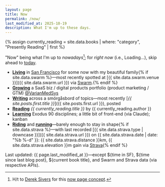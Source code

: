 ```yaml
---
layout: page
title: Now
permalink: /now/
last_modified_at: 2025-10-19
description: What I'm up to these days.
---
```

<div id="postDate" data-post-date="{{ site.posts.first.date | date: '%Y-%m-%dT%H:%M:%SZ' }}"></div>
{% assign currently_reading = site.data.books | where: "category", "Presently Reading" | first %}

<script src="/assets/js/timediff.js"></script>
<script src="/assets/js/current-date.js"></script>

"Now" being what I'm up to *nowadays*[^1]; for *right now* (i.e., <span id="current-date">Loading...</span>), skip ahead to [today](/today/).

[^1]: H/t to <a href="https://sive.rs/" target="_blank">Derek Sivers</a> for this <a href="https://nownownow.com/about" target="_blank">now page concept</a>.

- **[Living](/domiciles/)** in [San Francisco](/sf/) for some <span id="TimeinSF"></span> now with my beautiful family{% if site.data.swarm %}—most recently spotted at [{{ site.data.swarm.venue }}]({{ site.data.swarm.url }}) via [Swarm](https://swarmapp.com/).{% endif %}
- **[Growing](/bio/)** a SaaS biz / digital products portfolio (product marketing / GTM) [@VarianMedSys](https://x.com/VarianMedSys)
- **[Writing](/posts/)** across a smörgåsbord of topics—most recently [*{{ site.posts.first.title }}*]({{ site.posts.first.url }}), posted <span id="timeDifferenceInline"></span>
- **[Reading](/books/)** *{{ currently_reading.title }}* by {{ currently_reading.author }}
- **[Learning](/learning/)** Exodus 90 disciplines; a little bit of front-end (via Claude); kanban
- **[Riding](/cycling/)** and **[running](/running/)**—barely enough to stay in shape{% if site.data.strava %}—with last recorded [{{ site.data.strava.type | downcase }}]({{ site.data.strava.url }}) on {{ site.data.strava.date | date: "%b %-d" }}: {{ site.data.strava.distance }}km, {{ site.data.strava.elevation }}m gain via [Strava](https://www.strava.com/athletes/berenzino/){% endif %}

<span class="muted small">Last updated: {{ page.last_modified_at }}—except ${time in SF}, ${time since last blog post}, ${current book title}, and Swarm and Strava data (via respective APIs).</span>